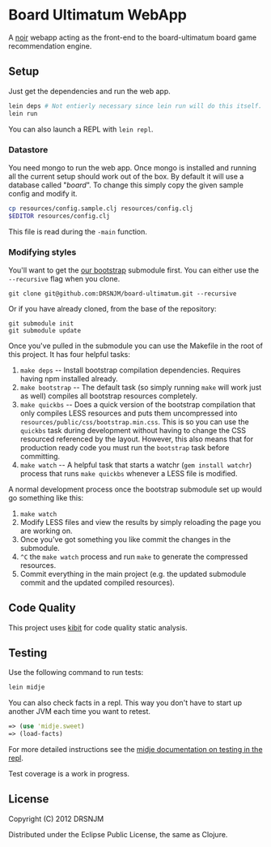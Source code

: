 # Board Ultimatum WebApp

A [noir](https://github.com/noir-clojure/noir/blob/master/project.clj) webapp
acting as the front-end to the board-ultimatum board game recommendation engine.

## Setup

Just get the dependencies and run the web app.

```bash
lein deps # Not entierly necessary since lein run will do this itself.
lein run
```

You can also launch a REPL with `lein repl`.

### Datastore

You need mongo to run the web app. Once mongo is installed and running all the
current setup should work out of the box. By default it will use a database
called "*board*". To change this simply copy the given sample config and modify
it.

```bash
cp resources/config.sample.clj resources/config.clj
$EDITOR resources/config.clj
```

This file is read during the `-main` function.

### Modifying styles

You'll want to get the [our bootstrap](https://github.com/DRSNJM/bootstrap)
submodule first. You can either use the `--recursive` flag when you clone.

    git clone git@github.com:DRSNJM/board-ultimatum.git --recursive

Or if you have already cloned, from the base of the repository:

    git submodule init
    git submodule update

Once you've pulled in the submodule you can use the Makefile in the root of this
project. It has four helpful tasks:

1.  `make deps` -- Install bootstrap compilation dependencies. Requires having
    npm installed already.
2.  `make bootstrap` -- The default task (so simply running `make` will work
    just as well) compiles all bootstrap resources completely.
3.  `make quickbs` -- Does a quick version of the bootstrap compilation that
    only compiles LESS resources and puts them uncompressed into
    `resources/public/css/bootstrap.min.css`. This is so you can use the
    `quickbs` task during development without having to change the CSS resourced
    referenced by the layout.  However, this also means that for production
    ready code you must run the `bootstrap` task before committing.
4.  `make watch` -- A helpful task that starts a watchr (`gem install watchr`)
    process that runs `make quickbs` whenever a LESS file is modified.

A normal development process once the bootstrap submodule set up would go
something like this:

1.  `make watch`
2.  Modify LESS files and view the results by simply reloading the page you are
    working on.
3.  Once you've got something you like commit the changes in the submodule.
4.  `^C` the `make watch` process and run `make` to generate the compressed
    resources.
5.  Commit everything in the main project (e.g. the updated submodule commit and
    the updated compiled resources).

## Code Quality

This project uses [kibit](https://github.com/jonase/kibit) for code quality
static analysis.

## Testing

Use the following command to run tests:

```bash
lein midje
```

You can also check facts in a repl. This way you don't have to start up another
JVM each time you want to retest.

```clojure
=> (use 'midje.sweet)
=> (load-facts)
```

For more detailed instructions see the [midje documentation on testing in the
repl](https://github.com/marick/Midje/wiki/Rechecking-facts-in-the-repl).

Test coverage is a work in progress.

## License

Copyright (C) 2012 DRSNJM

Distributed under the Eclipse Public License, the same as Clojure.
